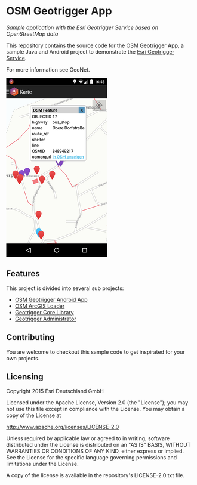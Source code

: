 # **OSM Geotrigger App**
*Sample application with the Esri Geotrigger Service based on OpenStreetMap data*

This repository contains the source code for the OSM Geotrigger App, a sample Java and Android project to demonstrate the [Esri Geotrigger Service](https://developers.arcgis.com/en/features/geotrigger-service/).

For more information see GeoNet.

![Android App](./Doc/app.png "")


## **Features**
This project is divided into several sub projects:

* [OSM Geotrigger Android App](./Android/OsmTriggerApp)
* [OSM ArcGIS Loader](./Admin/OsmLib)
* [Geotrigger Core Library](./Admin/Core)
* [Geotrigger Administrator](./Admin/GUI)


## **Contributing**

You are welcome to checkout this sample code to get inspirated for your own projects.


## **Licensing**
Copyright 2015 Esri Deutschland GmbH

Licensed under the Apache License, Version 2.0 (the "License");
you may not use this file except in compliance with the License.
You may obtain a copy of the License at

   http://www.apache.org/licenses/LICENSE-2.0

Unless required by applicable law or agreed to in writing, software
distributed under the License is distributed on an "AS IS" BASIS,
WITHOUT WARRANTIES OR CONDITIONS OF ANY KIND, either express or implied.
See the License for the specific language governing permissions and
limitations under the License.

A copy of the license is available in the repository's LICENSE-2.0.txt file.
